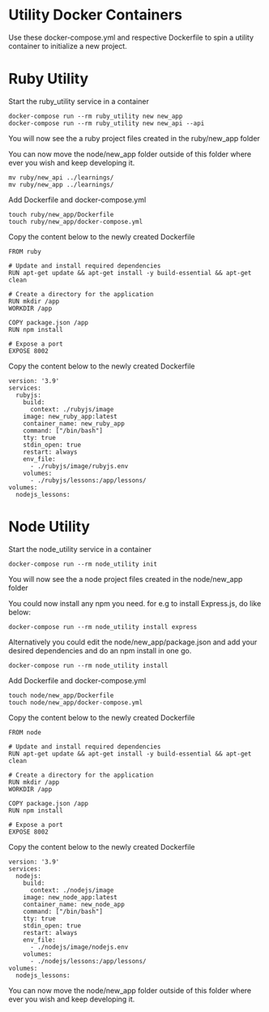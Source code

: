 # Utility Docker Containers

Use these docker-compose.yml and respective Dockerfile to spin a utility container to initialize a new project.

# Ruby Utility

Start the ruby_utility service in a container

```
docker-compose run --rm ruby_utility new new_app
docker-compose run --rm ruby_utility new new_api --api
```

You will now see the a ruby project files created in the ruby/new_app folder


You can now move the node/new_app folder outside of this folder where ever you wish and keep developing it.

```
mv ruby/new_api ../learnings/
mv ruby/new_app ../learnings/
```

Add Dockerfile and docker-compose.yml

```
touch ruby/new_app/Dockerfile
touch ruby/new_app/docker-compose.yml
```

Copy the content below to the newly created Dockerfile
```
FROM ruby

# Update and install required dependencies
RUN apt-get update && apt-get install -y build-essential && apt-get clean

# Create a directory for the application
RUN mkdir /app
WORKDIR /app

COPY package.json /app
RUN npm install

# Expose a port
EXPOSE 8002
```

Copy the content below to the newly created Dockerfile
```
version: '3.9'
services:
  rubyjs:
    build:
      context: ./rubyjs/image
    image: new_ruby_app:latest
    container_name: new_ruby_app
    command: ["/bin/bash"]
    tty: true
    stdin_open: true
    restart: always
    env_file:
      - ./rubyjs/image/rubyjs.env
    volumes:
      - ./rubyjs/lessons:/app/lessons/
volumes:
  nodejs_lessons:
```

# Node Utility

Start the node_utility service in a container

```
docker-compose run --rm node_utility init
```

You will now see the a node project files created in the node/new_app folder

You could now install any npm you need.
for e.g to install Express.js, do like below:

```
docker-compose run --rm node_utility install express
```

Alternatively you could edit the node/new_app/package.json and add your desired dependencies and do an npm install in one go.

```
docker-compose run --rm node_utility install
```

Add Dockerfile and docker-compose.yml

```
touch node/new_app/Dockerfile
touch node/new_app/docker-compose.yml
```

Copy the content below to the newly created Dockerfile
```
FROM node

# Update and install required dependencies
RUN apt-get update && apt-get install -y build-essential && apt-get clean

# Create a directory for the application
RUN mkdir /app
WORKDIR /app

COPY package.json /app
RUN npm install

# Expose a port
EXPOSE 8002
```

Copy the content below to the newly created Dockerfile
```
version: '3.9'
services:
  nodejs:
    build:
      context: ./nodejs/image
    image: new_node_app:latest
    container_name: new_node_app
    command: ["/bin/bash"]
    tty: true
    stdin_open: true
    restart: always
    env_file:
      - ./nodejs/image/nodejs.env
    volumes:
      - ./nodejs/lessons:/app/lessons/
volumes:
  nodejs_lessons:
```

You can now move the node/new_app folder outside of this folder where ever you wish and keep developing it.